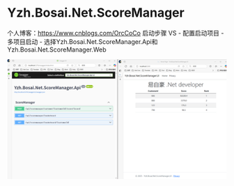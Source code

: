 # Yzh.Bosai.Net.ScoreManager
个人博客：https://www.cnblogs.com/OrcCoCo
启动步骤
 VS - 配置启动项目 - 多项目启动 - 选择Yzh.Bosai.Net.ScoreManager.Api和Yzh.Bosai.Net.ScoreManager.Web 

![alt text](image.png)
